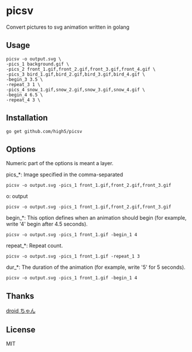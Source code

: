 # picsv

Convert pictures to svg animation written in golang

## Usage

```
picsv -o output.svg \
-pics_1 background.gif \
-pics_2 front_1.gif,front_2.gif,front_3.gif,front_4.gif \
-pics_3 bird_1.gif,bird_2.gif,bird_3.gif,bird_4.gif \
-begin_3 3.5 \
-repeat_3 1 \
-pics_4 snow_1.gif,snow_2.gif,snow_3.gif,snow_4.gif \
-begin_4 6.5 \
-repeat_4 3 \
```

## Installation
```
go get github.com/high5/picsv
```

## Options

Numeric part of the options is meant a layer.

pics_*: Image specified in the comma-separated
```
picsv -o output.svg -pics_1 front_1.gif,front_2.gif,front_3.gif
```

o: output
```
picsv -o output.svg -pics_1 front_1.gif,front_2.gif,front_3.gif
```

begin_*: This option defines when an animation should begin (for example, write '4'  begin after 4.5 seconds).
```
picsv -o output.svg -pics_1 front_1.gif -begin_1 4
```

repeat_*: Repeat count.
```
picsv -o output.svg -pics_1 front_1.gif -repeat_1 3
```

dur_*: The duration of the animation (for example, write '5' for 5 seconds).
```
picsv -o output.svg -pics_1 front_1.gif -begin_1 4
```

## Thanks

[droid ちゃん](http://droid-chan.net/)

## License

MIT
